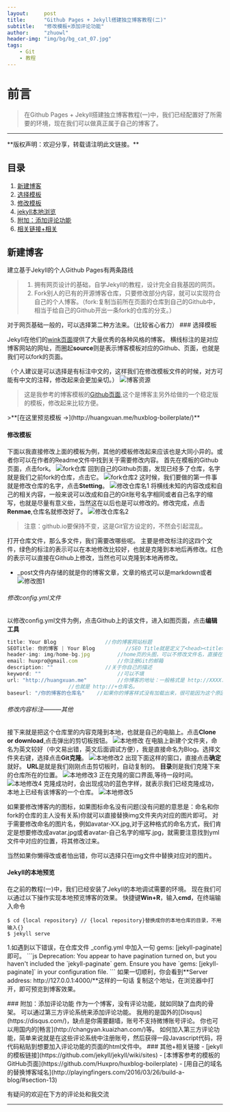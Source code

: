 ```yaml
---
layout:     post
title:      "Github Pages + Jekyll搭建独立博客教程(二)"
subtitle:   "修改模板+添加评论功能"
author:     "zhuowl"
header-img: "img/bg/bg_cat_07.jpg"
tags:
    - Git
    - 教程
---
```

# 前言
>在Github Pages + Jekyll搭建独立博客教程(一)中，我们已经配置好了所需要的环境，现在我们可以做真正属于自己的博客了。


---
<p id = "set-up-blog"></p>
**版权声明：欢迎分享，转载请注明此文链接。**

## 目录
1. [新建博客](#set-up-blog)
2. [选择模板](#choose-modle)
3. [修改模板](#change-modle)
4. [jekyll本地浏览](#Jekyll-serve)
5. [附加：添加评论功能](#disqus)
6. [相关链接+相关](#link)

## 新建博客

建立基于Jekyll的个人Github Pages有两条路线
>1. 拥有网页设计的基础，自学Jekyll的教程，设计完全自我基因的网页。
>1. Fork别人的已有的开源博客仓库，只要修改部分内容，就可以实现符合自己的个人博客。（fork:复制当前所在页面的仓库到自己的Github中，相当于给自己的Github开出一条fork的仓库的分支。）
<p id = "choose-modle"></p>
对于网页基础一般的，可以选择第二种方法来。（比较省心省力）
### 选择模板

Jekyll在他们的[wink页面](https://github.com/jekyll/jekyll/wiki/sites)提供了大量优秀的各种风格的博客。
横线标注的是对应博客网站的网址，而圈起**source**则是表示博客模板对应的Github、页面，也就是我们可以fork的页面。

（个人建议是可以选择是有标注中文的，这样我们在修改模板文件的时候，对方可能有中文的注释，修改起来会更加亲切。）
![博客资源](/img/in-post/post-build-a-blog/pages01.png)
>这是我参考的博客模板的[Github页面](https://github.com/Huxpro/huxblog-boilerplate),这个是博客主另外给做的一个稳定版的模板，修改起来比较方便。
<p id = "change-modle"></p>
>**[在这里预览模板 &rarr;](http://huangxuan.me/huxblog-boilerplate/)**

#### 修改模板

下面以我直接修改上面的模板为例，其他的模板修改起来应该也是大同小异的。或者你可以在作者的Readme文件中找到关于需要修改内容。
首先在模板的Github页面，点击fork。
![fork仓库](/img/in-post/post-build-a-blog/pages02.png)
回到自己的Github页面，发现已经多了仓库，名字就是我们之前fork的仓库，点击它。
![fork仓库2](/img/in-post/post-build-a-blog/pages03.png)
这时候，我们要做的第一件事就是修改仓库的名字，点击**Stetting**。
![修改仓库名1](/img/in-post/post-build-a-blog/pages04.png)
将横线未知的内容改成和自己的相关内容，一般来说可以改成和自己的Git账号名字相同或者自己名字的缩写，也就是尽量有意义些，当然这在以后也是可以修改的。修改完成，点击**Renmae**,仓库名就修改好了。
![修改仓库名2](/img/in-post/post-build-a-blog/pages05.png)
>注意：github.io要保持不变，这是Git官方设定的，不然会引起混乱。

打开仓库文件，那么多文件，我们需要改哪些呢。
主要是修改标注的这四个文件，绿色的标注的表示可以在本地修改比较好，也就是克隆到本地后再修改。红色的表示可以直接在Github上修改，当然也可以克隆到本地再修改。
- _post文件内存储的就是你的博客文章，文章的格式可以是markdown或者
![修改图1](/img/in-post/post-build-a-blog/jekyll01.png)
###### 修改config.yml文件
以修改config.yml文件为例，点击Github上的该文件，进入如图页面，点击**编辑工具**
```js
title: Your Blog				//你的博客网站标题
SEOTitle: 你的博客 | Your Blog 			//SEO Title就是定义了<head><title>标题</title></head>	
header-img: img/home-bg.jpg			//home页的头图，可以不修改文件名，直接在img文件中替换图片即可
email: huxpro@gmail.com				//你注册Git的邮箱
description: ""					//关于你自己的描述
keyword: ""							//可以不填
url: "http://huangxuan.me"          //你博客的地址：一般格式是 http://XXXX.github.io
					//也就是 http://+仓库名。
baseurl: "/你的博客的仓库名" 	//如果你的博客样式没有加载出来，很可能因为这个原因
```



###### 修改内容标注———其他

接下来就是把这个仓库里的内容克隆到本地，也就是自己的电脑上。点击**Clone or download**,点击弹出的剪切板按钮。
 ![本地修改](/img/in-post/post-build-a-blog/pages06.png)
在电脑上新建个文件夹，命名为英文较好（中文易出错，英文后面调试方便），我是直接命名为Blog。选择文件夹右键，选择点击**Git克隆**。
![本地修改2](/img/in-post/post-build-a-blog/pages07.png)
出现下面这样的窗口，直接点击**确定**就好。
**URL**是就是我们刚刚点击剪切板时，自动复制的。
**目录**则是我们克隆下来的仓库所在的位置。
![本地修改3](/img/in-post/post-build-a-blog/pages08.png)
正在克隆的窗口界面,等待一段时间。
![本地修改4](/img/in-post/post-build-a-blog/pages09.png)
克隆成功时，会出现成功的蓝色字样，就表示我们已经克隆成功，本地上已经有该博客的一个仓库。
![本地修改5](/img/in-post/post-build-a-blog/pages10.png)

<p id = "Jekyll-serve"></p>
如果要修改博客内的图标，如果图标命名没有问题(没有问题的意思是：命名和你fork的仓库的主人没有关系)你就可以直接替换img文件夹内对应的图片即可。
对于需要修改命名的图片名，例如avatar-XX.jpg,对于这种格式的命名方式，我们肯定是想要修改成avatar.jpg或者avatar-自己名字的缩写.jpg，就需要注意找到yml文件中对应的位置，将其修改过来。

当然如果你懒得改或者怕出错，你可以选择只在img文件中替换对应对的图片。

#### Jekyll的本地预览
在之前的教程(一)中，我们已经安装了Jekyll的本地调试需要的环境。
现在我们可以通过以下操作实现本地预览博客的效果。
快捷键**Win+R**，输入**cmd**，在终端输入命令
```
$ cd {local repository} // {local repository}替换成你的本地仓库的目录，不用输入{}
$ jekyll serve
```
<p id = "disqus"></p>
1.如遇到以下错误，在仓库文件 _config.yml 中加入一句 gems: [jekyll-paginate] 即可。
```js
Deprecation: You appear to have pagination turned on, but you haven't included the `jekyll-paginate` gem. Ensure you have `gems: [jekyll-paginate]` in your configuration file. 
```
如果一切顺利，你会看到**Server address: http://127.0.0.1:4000/**这样的一句话
复制这个地址，在浏览器中打开，即可预览到博客效果。
<p id = "link"></p>
### 附加：添加评论功能
作为一个博客，没有评论功能，就如同缺了血肉的骨架。
可以通过第三方评论系统来添加评论功能。
我用的是国外的[Disqus](https://disqus.com/)，缺点是你需要翻墙，账号不支持微博账号评论。
你也可以用国内的[畅言](http://changyan.kuaizhan.com/)等。
如何加入第三方评论功能，简单来说就是在这些评论系统中注册账号，然后获得一段Javascript代码，将代码粘贴到想要加入评论功能的页面的html文件中。
### 其他+相关链接
- [jekyll的模板链接](https://github.com/jekyll/jekyll/wiki/sites)
- [本博客参考的模板的GitHub页面](https://github.com/Huxpro/huxblog-boilerplate)
- [用自己的域名的替换博客域名](http://playingfingers.com/2016/03/26/build-a-blog/#section-13)

有疑问的欢迎在下方的评论处和我交流

---

